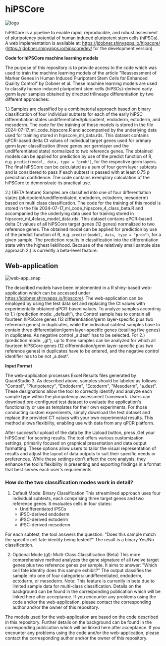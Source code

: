 # hiPSCore
![logo](https://github.com/user-attachments/assets/9895ad83-a4f3-48b6-839f-2396e7de61b3)

hiPSCore is a pipeline to enable rapid, reproducible, and robust assesment of pluripotency potential of human induced pluripotent stem cells (hiPSCs). 
A web implementation is available at: https://jdobner.shinyapps.io/hipscore/ (https://jdobner.shinyapps.io/hipscoredev/ for the development version).

**Code for hiPSCore machine learning models**

The purpose of this repository is to provide access to the code which was used to train the machine learning models of the article "Reassessment of Marker Genes in Human Induced Pluripotent Stem Cells for Enhanced Quality Control" by Dobner et al.
These machine learning models are used to classify human induced pluripotent stem cells (hiPSCs)-derived early germ layer samples obtained by directed trilineage differentiation by two different approaches:

1.) Samples are classified by a combinatorial approach based on binary classification of four individual subtests for each of the early hiPSC differentiation states undifferentiated/pluripotent, endoderm, ectoderm, and mesoderm. The code for the training of these models is stored in the file 2024-07-17_ml_code_hipscore.R and accompanied by the underlying data used for training stored in hipscore_ml_data.rds. This dataset contains qPCR-based delta Ct values of individual target genes used for primary germ layer classification (three genes per germlayer and the undifferentiated state) normalized to two reference genes.
The obtained models can be applied for prediction by use of the predict function of R, e.g. ``predict(model, data, type = "prob")``, for the respective germ layers. The final hiPSCore can be calculated as a sum of four germ layer subtests and is considered to pass if each subtest is passed with at least 0.75 p prediction confidence. The code contains exemplary calculation of the hiPSCore to demonstrate its practical use.

2.) (BETA feature) Samples are classified into one of four differentiation states (pluripotent/undifferentiated, endoderm, ectoderm, mesoderm) based on multi class classification. The code for the training of this model is stored in the file 2024-07-17_ml_code_hipscore_4_class_beta.R and accompanied by the underlying data used for training stored in hipscore_ml_4class_model_data.rds.
This dataset contains qPCR-based delta Ct values of all hiPSCore target genes (12 genes) normalized to two reference genes.
The obtained model can be applied for prediction by use of the predict function of R, e.g. ``predict(model, data, type = "prob")``, for a given sample. The prediction results in classification into the differentiation state with the highest lieklihood.
Because of the relatively small sample size approach 2.) is currently a beta-level feature.

## Web-application

![web-app_snap](https://github.com/user-attachments/assets/2d5c1676-91b5-47e1-9f77-4c4776b768d5)


The described models have been implemented in a R shiny-based web-application which can be accessed under https://jdobner.shinyapps.io/hipscore/. The web-application can be employed by using the test data set and replacing the Ct values with experimentally obtained qPCR-based values. To analyze samples according to 1.) (prediction mode: „default“), the Control sample has to contain all fourteen hiPSCore genes (12 differentiation/germ layer-specific plus two reference genes) in duplicates, while the individual subtest samples have to contain three differentiation/germ layer-specific genes (totalling five genes) in duplicates. As negative control „a.dest“ has to be selected.
For 2.) (prediction mode: „gl“), up to three samples can be analyzed for which all fourteen hiPSCore genes (12 differentiation/germ layer-specific plus two reference genes) in duplicates have to be entered, and the negative control identifier has to be not „a.dest“.

**Input Format**

The web-application processes Excel Results files generated by QuantStudio 3. As described above, samples should be labeled as follows: "Control", "Pluripotency", "Endoderm", "Ectoderm", "Mesoderm", "a.dest".
These designations allow the tool to correctly identify and analyze each sample type within the pluripotency assessment framework.
Users can download pre-configured test dataset to evaluate the application's functionality or use as templates for their own experiments. For those conducting custom experiments, simply download the test dataset and replace the provided CT values with your own experimental results. This method allows flexibility, enabling use with data from any qPCR platform.

After successful upload of the data by the Upload button, press ‚Get your hiPSCore!‘ for scoring results.
The tool offers various customization settings, primarily focused on graphical presentation and data output formatting. These options allow users to tailor the visual representation of results and adjust the layout of data outputs to suit their specific needs or preferences. While these settings don't affect the core analysis, they enhance the tool's flexibility in presenting and exporting findings in a format that best serves each user's requirements.

### How do the two classification modes work in detail?

1. Default Mode: Binary Classification
This streamlined approach uses four individual subtests, each comprising three target genes and two reference genes. It evaluates cells in four states:
   - Undifferentiated iPSCs
   - iPSC-derived endoderm
   - iPSC-derived ectoderm
   - iPSC-derived mesoderm

For each subtest, the tool answers the question: "Does this sample match the specific cell fate identity being tested?" The result is a binary Yes/No classification.

2. Optional Mode (gl): Multi-Class Classification (Beta)
 This more comprehensive method analyzes the gene signature of all twelve target genes plus two reference genes per sample. It aims to answer: "Which cell fate identity does this sample exhibit?" The output classifies the sample into one of four categories: undifferentiated, endoderm, ectoderm, or mesoderm.
Note: This feature is currently in beta due to limited sample data for multi-class classification. Details on the background can be found in the corresponding publication which will be linked here after acceptance. If you encounter any problems using the code and/or the web-application, please contact the corresponding author and/or the owner of this repository.

The models used for the web-application are based on the code described in this repository.
Further details on the background can be found in the corresponding publication which will be linked here after acceptance.
If you encounter any problems using the code and/or the web-application, please contact the corresponding author and/or the owner of this repository.

